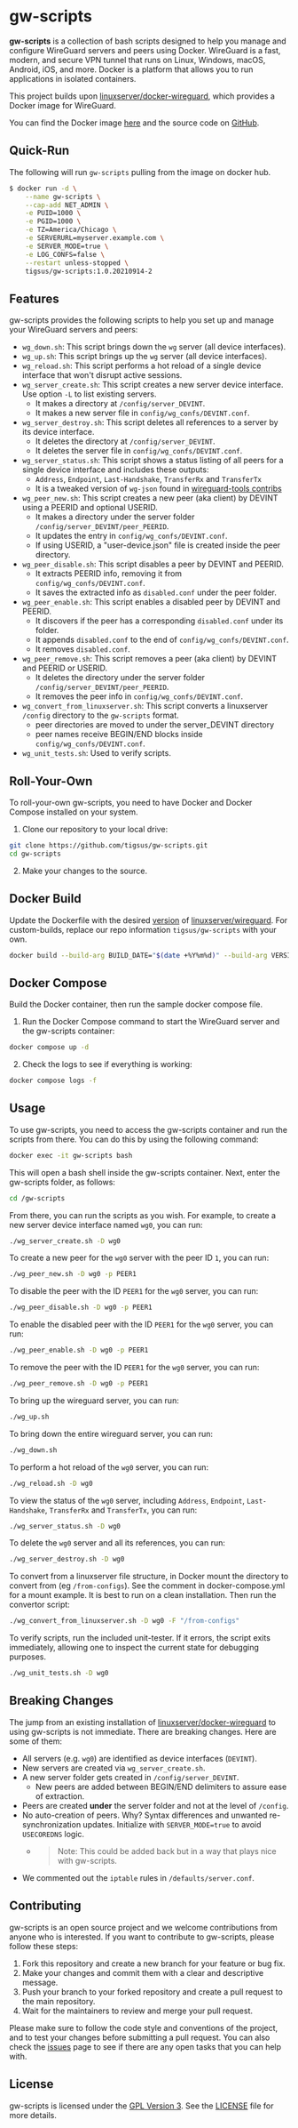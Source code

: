 # gw-scripts

**gw-scripts** is a collection of bash scripts designed to help you manage and configure WireGuard servers and peers using Docker. WireGuard is a fast, modern, and secure VPN tunnel that runs on Linux, Windows, macOS, Android, iOS, and more. Docker is a platform that allows you to run applications in isolated containers.

This project builds upon [linuxserver/docker-wireguard](https://github.com/linuxserver/docker-wireguard), which provides a Docker image for WireGuard.

You can find the Docker image [here](https://hub.docker.com/r/tigsus/gw-scripts) and the source code on [GitHub](https://github.com/tigsus/gw-scripts).

## Quick-Run

The following will run `gw-scripts` pulling from the image on docker hub.

```bash
$ docker run -d \
    --name gw-scripts \
    --cap-add NET_ADMIN \
    -e PUID=1000 \
    -e PGID=1000 \
    -e TZ=America/Chicago \
    -e SERVERURL=myserver.example.com \
    -e SERVER_MODE=true \
    -e LOG_CONFS=false \
    --restart unless-stopped \
    tigsus/gw-scripts:1.0.20210914-2
```

## Features

gw-scripts provides the following scripts to help you set up and manage your WireGuard servers and peers:

- `wg_down.sh`: This script brings down the `wg` server (all device interfaces).
- `wg_up.sh`: This script brings up the `wg` server (all device interfaces).
- `wg_reload.sh`: This script performs a hot reload of a single device interface that won't disrupt active sessions.
- `wg_server_create.sh`: This script creates a new server device interface. Use option `-L` to list existing servers.
    - It makes a directory at `/config/server_DEVINT`.
    - It makes a new server file in `config/wg_confs/DEVINT.conf`.
- `wg_server_destroy.sh`: This script deletes all references to a server by its device interface.
    - It deletes the directory at `/config/server_DEVINT`.
    - It deletes the server file in `config/wg_confs/DEVINT.conf`.
- `wg_server_status.sh`: This script shows a status listing of all peers for a single device interface and includes these outputs:
    - `Address`, `Endpoint`, `Last-Handshake`, `TransferRx` and `TransferTx`
    - It is a tweaked version of `wg-json` found in [wireguard-tools contribs](https://github.com/WireGuard/wireguard-tools/blob/master/contrib/json/wg-json)
- `wg_peer_new.sh`: This script creates a new peer (aka client) by DEVINT using a PEERID and optional USERID.
    - It makes a directory under the server folder `/config/server_DEVINT/peer_PEERID`.
    - It updates the entry in `config/wg_confs/DEVINT.conf`.
    - If using USERID, a "user-device.json" file is created inside the peer directory.
- `wg_peer_disable.sh`: This script disables a peer by DEVINT and PEERID.
    - It extracts PEERID info, removing it from `config/wg_confs/DEVINT.conf`.
    - It saves the extracted info as `disabled.conf` under the peer folder.
- `wg_peer_enable.sh`: This script enables a disabled peer by DEVINT and PEERID.
    - It discovers if the peer has a corresponding `disabled.conf` under its folder.
    - It appends `disabled.conf` to the end of `config/wg_confs/DEVINT.conf`.
    - It removes `disabled.conf`.
- `wg_peer_remove.sh`: This script removes a peer (aka client) by DEVINT and PEERID or USERID.
    - It deletes the directory under the server folder `/config/server_DEVINT/peer_PEERID`.
    - It removes the peer info in `config/wg_confs/DEVINT.conf`.
- `wg_convert_from_linuxserver.sh`: This script converts a linuxserver `/config` directory to the `gw-scripts` format.
    - peer directories are moved to under the server_DEVINT directory
    - peer names receive BEGIN/END blocks inside `config/wg_confs/DEVINT.conf`.
- `wg_unit_tests.sh`: Used to verify scripts.

## Roll-Your-Own

To roll-your-own gw-scripts, you need to have Docker and Docker Compose installed on your system. 

1. Clone our repository to your local drive:

```bash
git clone https://github.com/tigsus/gw-scripts.git
cd gw-scripts
```

2. Make your changes to the source.

## Docker Build

Update the Dockerfile with the desired [version](https://hub.docker.com/r/linuxserver/wireguard/tags) of [linuxserver/wireguard](https://hub.docker.com/r/linuxserver/wireguard). For custom-builds, replace our repo information `tigsus/gw-scripts` with your own. 

```bash
docker build --build-arg BUILD_DATE="$(date +%Y%m%d)" --build-arg VERSION="1.0.20210914-2" -t tigsus/gw-scripts:1.0.20210914-2 .
```

## Docker Compose

Build the Docker container, then run the sample docker compose file.

1. Run the Docker Compose command to start the WireGuard server and the gw-scripts container:

```bash
docker compose up -d
```

2. Check the logs to see if everything is working:

```bash
docker compose logs -f
```

## Usage

To use gw-scripts, you need to access the gw-scripts container and run the scripts from there. 
You can do this by using the following command:

```bash
docker exec -it gw-scripts bash
```

This will open a bash shell inside the gw-scripts container.
Next, enter the gw-scripts folder, as follows:

```bash
cd /gw-scripts
```

From there, you can run the scripts as you wish. 
For example, to create a new server device interface named `wg0`, you can run:

```bash
./wg_server_create.sh -D wg0
```

To create a new peer for the `wg0` server with the peer ID `1`, you can run:

```bash
./wg_peer_new.sh -D wg0 -p PEER1
```

To disable the peer with the ID `PEER1` for the `wg0` server, you can run:

```bash
./wg_peer_disable.sh -D wg0 -p PEER1
```

To enable the disabled peer with the ID `PEER1` for the `wg0` server, you can run:

```bash
./wg_peer_enable.sh -D wg0 -p PEER1
```

To remove the peer with the ID `PEER1` for the `wg0` server, you can run:

```bash
./wg_peer_remove.sh -D wg0 -p PEER1
```

To bring up the wireguard server, you can run:

```bash
./wg_up.sh
```

To bring down the entire wireguard server, you can run:

```bash
./wg_down.sh
```

To perform a hot reload of the `wg0` server, you can run:

```bash
./wg_reload.sh -D wg0
```

To view the status of the `wg0` server, including `Address`, `Endpoint`, `Last-Handshake`, `TransferRx` and `TransferTx`, you can run:

```bash
./wg_server_status.sh -D wg0
```

To delete the `wg0` server and all its references, you can run:

```bash
./wg_server_destroy.sh -D wg0
```

To convert from a linuxserver file structure, in Docker mount the directory to convert from (eg `/from-configs`). 
See the comment in docker-compose.yml for a mount example. It is best to run on a clean installation.
Then run the convertor script:

```bash
./wg_convert_from_linuxserver.sh -D wg0 -F "/from-configs"
```

To verify scripts, run the included unit-tester. If it errors, the script exits immediately, 
allowing one to inspect the current state for debugging purposes.

```bash
./wg_unit_tests.sh -D wg0
```

## Breaking Changes

The jump from an existing installation of [linuxserver/docker-wireguard](https://github.com/linuxserver/docker-wireguard) to using gw-scripts is not immediate. 
There are breaking changes. Here are some of them:

- All servers (e.g. `wg0`) are identified as device interfaces (`DEVINT`).
- New servers are created via `wg_server_create.sh`.
- A new server folder gets created in `/config/server_DEVINT`.
    - New peers are added between BEGIN/END delimiters to assure ease of extraction.
- Peers are created **under** the server folder and not at the level of `/config`.
- No auto-creation of peers. Why? Syntax differences and unwanted re-synchronization updates. Initialize with `SERVER_MODE=true` to avoid `USECOREDNS` logic.
    - > Note: This could be added back but in a way that plays nice with gw-scripts.
- We commented out the `iptable` rules in `/defaults/server.conf`.

## Contributing

gw-scripts is an open source project and we welcome contributions from anyone who is interested. If you want to contribute to gw-scripts, please follow these steps:

1. Fork this repository and create a new branch for your feature or bug fix.
2. Make your changes and commit them with a clear and descriptive message.
3. Push your branch to your forked repository and create a pull request to the main repository.
4. Wait for the maintainers to review and merge your pull request.

Please make sure to follow the code style and conventions of the project, and to test your changes before submitting a pull request. You can also check the [issues](https://github.com/tigsus/gw-scripts/issues) page to see if there are any open tasks that you can help with.

## License

gw-scripts is licensed under the [GPL Version 3](LICENSE). See the [LICENSE](LICENSE) file for more details.

